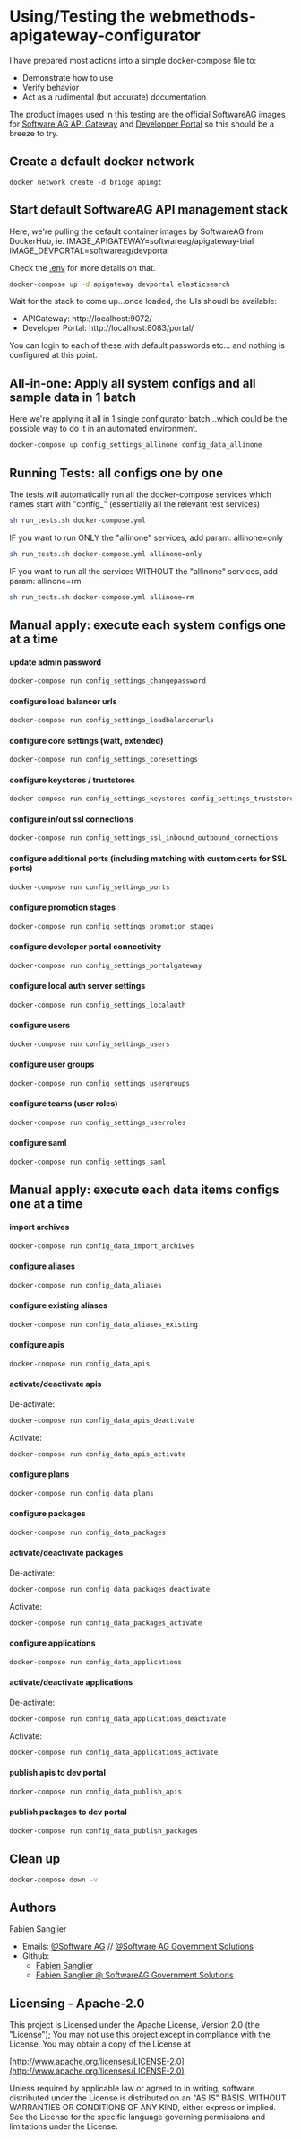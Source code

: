 # Using/Testing the webmethods-apigateway-configurator

I have prepared most actions into a simple docker-compose file to:
 - Demonstrate how to use
 - Verify behavior
 - Act as a rudimental (but accurate) documentation

The product images used in this testing are the official SoftwareAG images for [Software AG API Gateway](https://hub.docker.com/r/softwareag/apigateway-trial) and [Developper Portal](https://hub.docker.com/r/softwareag/devportal) so this should be a breeze to try.

## Create a default docker network

```
docker network create -d bridge apimgt
```

## Start default SoftwareAG API management stack

Here, we're pulling the default container images by SoftwareAG from DockerHub, ie.
IMAGE_APIGATEWAY=softwareag/apigateway-trial
IMAGE_DEVPORTAL=softwareag/devportal

Check the [.env](./.env) for more details on that.

```bash
docker-compose up -d apigateway devportal elasticsearch
```

Wait for the stack to come up...once loaded, the UIs shoudl be available:
- APIGateway: http://localhost:9072/
- Developer Portal: http://localhost:8083/portal/

You can login to each of these with default passwords etc... and nothing is configured at this point.

## All-in-one: Apply all system configs and all sample data in 1 batch

Here we're applying it all in 1 single configurator batch...which could be the possible way to do it in an automated environment.

```bash
docker-compose up config_settings_allinone config_data_allinone
```

## Running Tests: all configs one by one

The tests will automatically run all the docker-compose services which names start with "config_" (essentially all the relevant test services)

```bash
sh run_tests.sh docker-compose.yml
```

IF you want to run ONLY the "allinone" services, add param: allinone=only

```bash
sh run_tests.sh docker-compose.yml allinone=only
```

IF you want to run all the services WITHOUT the "allinone" services, add param: allinone=rm

```bash
sh run_tests.sh docker-compose.yml allinone=rm
```

## Manual apply: execute each system configs one at a time

#### update admin password

```bash
docker-compose run config_settings_changepassword
```

#### configure load balancer urls

```bash
docker-compose run config_settings_loadbalancerurls
```

#### configure core settings (watt, extended)

```bash
docker-compose run config_settings_coresettings
```

#### configure keystores / truststores

```bash
docker-compose run config_settings_keystores config_settings_truststores
```

#### configure in/out ssl connections

```bash
docker-compose run config_settings_ssl_inbound_outbound_connections
```

#### configure additional ports (including matching with custom certs for SSL ports)

```bash
docker-compose run config_settings_ports
```

#### configure promotion stages

```bash
docker-compose run config_settings_promotion_stages
```

#### configure developer portal connectivity

```bash
docker-compose run config_settings_portalgateway
```

#### configure local auth server settings

```bash
docker-compose run config_settings_localauth
```

#### configure users

```bash
docker-compose run config_settings_users
```

#### configure user groups

```bash
docker-compose run config_settings_usergroups
```

#### configure teams (user roles)

```bash
docker-compose run config_settings_userroles
```

#### configure saml

```bash
docker-compose run config_settings_saml
```

## Manual apply: execute each data items configs one at a time

#### import archives

```bash
docker-compose run config_data_import_archives
```

#### configure aliases

```bash
docker-compose run config_data_aliases
```

#### configure existing aliases

```bash
docker-compose run config_data_aliases_existing
```

#### configure apis

```bash
docker-compose run config_data_apis
```

#### activate/deactivate apis

De-activate:

```bash
docker-compose run config_data_apis_deactivate
```

Activate:

```bash
docker-compose run config_data_apis_activate
```

#### configure plans

```bash
docker-compose run config_data_plans
```

#### configure packages

```bash
docker-compose run config_data_packages
```

#### activate/deactivate packages

De-activate:

```bash
docker-compose run config_data_packages_deactivate
```

Activate:

```bash
docker-compose run config_data_packages_activate
```

#### configure applications

```bash
docker-compose run config_data_applications
```

#### activate/deactivate applications

De-activate:

```bash
docker-compose run config_data_applications_deactivate
```

Activate:

```bash
docker-compose run config_data_applications_activate
```

#### publish apis to dev portal

```bash
docker-compose run config_data_publish_apis
```

#### publish packages to dev portal

```bash
docker-compose run config_data_publish_packages
```

## Clean up

```bash
docker-compose down -v
```

Authors
--------------------------------------------

Fabien Sanglier
- Emails: [@Software AG](mailto:fabien.sanglier@softwareag.com) // [@Software AG Government Solutions](mailto:fabien.sanglier@softwareaggov.com)
- Github: 
  - [Fabien Sanglier](https://github.com/lanimall)
  - [Fabien Sanglier @ SoftwareAG Government Solutions](https://github.com/fabien-sanglier-saggs)

Licensing - Apache-2.0
--------------------------------------------

This project is Licensed under the Apache License, Version 2.0 (the "License");
You may not use this project except in compliance with the License.
You may obtain a copy of the License at

[http://www.apache.org/licenses/LICENSE-2.0](http://www.apache.org/licenses/LICENSE-2.0)

Unless required by applicable law or agreed to in writing, software
distributed under the License is distributed on an "AS IS" BASIS,
WITHOUT WARRANTIES OR CONDITIONS OF ANY KIND, either express or implied.
See the License for the specific language governing permissions and
limitations under the License.